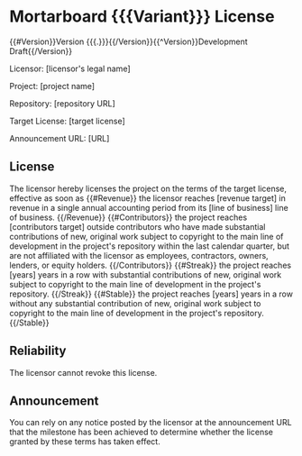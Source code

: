 # Mortarboard {{{Variant}}} License

{{#Version}}Version {{{.}}}{{/Version}}{{^Version}}Development Draft{{/Version}}

Licensor: [licensor's legal name]

Project: [project name]

Repository: [repository URL]

Target License: [target license]

Announcement URL: [URL]

## License 

The licensor hereby licenses the project on the terms of the target license, effective as soon as
{{#Revenue}}
the licensor reaches [revenue target] in revenue in a single annual accounting period from its [line of business] line of business.
{{/Revenue}}
{{#Contributors}}
the project reaches [contributors target] outside contributors who have made substantial contributions of new, original work subject to copyright to the main line of development in the project's repository within the last calendar quarter, but are not affiliated with the licensor as employees, contractors, owners, lenders, or equity holders.
{{/Contributors}}
{{#Streak}}
the project reaches [years] years in a row with substantial contributions of new, original work subject to copyright to the main line of development in the project's repository.
{{/Streak}}
{{#Stable}}
the project reaches [years] years in a row without any substantial contribution of new, original work subject to copyright to the main line of development in the project's repository.
{{/Stable}}

## Reliability

The licensor cannot revoke this license.

## Announcement

You can rely on any notice posted by the licensor at the announcement URL that the milestone has been achieved to determine whether the license granted by these terms has taken effect.
